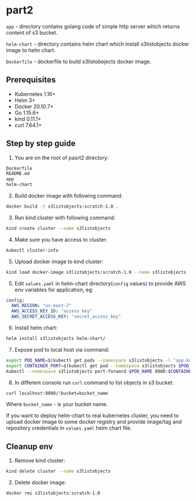 # part2

`app` - directory contains golang code of simple http server which returns content of s3 bucket.

`helm-chart` - directory contains helm chart which install s3listobjects docker image to helm chart.

`Dockerfile` - dockerfile to build s3listobejects docker image.

## Prerequisites

- Kubernetes 1.16+
- Helm 3+
- Docker 20.10.7+
- Go 1.15.6+
- kind 0.11.1+
- curl 7.64.1+

## Step by step guide

1. You are on the root of pasrt2 directory:
```bash
Dockerfile
README.md
app
helm-chart
```
2. Build docker image with following command:
```bash
docker build -t s3listobjects:scratch-1.0 .
```
3. Run kind cluster with following command:
```bash
kind create cluster --name s3listobjects
```
4. Make sure you have access to cluster:
```bash
kubectl cluster-info
```
5. Upload docker image to kind cluster:
```bash
kind load docker-image s3listobjects:scratch-1.0 --name s3listobjects
```
5. Edit `values.yaml` in helm-chart directory(`config` values) to provide AWS env variables for application, eg:
```yaml
config:
  AWS_REGION: "us-east-2"
  AWS_ACCESS_KEY_ID: "access_key"
  AWS_SECRET_ACCESS_KEY: "secret_access_key"
```
6. Install helm chart:
```bash
helm install s3listobjects helm-chart/
```
7. Expose pod to local host via command:
```bash
export POD_NAME=$(kubectl get pods --namespace s3listobjects -l "app.kubernetes.io/name=s3listobjects,app.kubernetes.io/instance=s3listobjects" -o jsonpath="{.items[0].metadata.name}")
export CONTAINER_PORT=$(kubectl get pod --namespace s3listobjects $POD_NAME -o jsonpath="{.spec.containers[0].ports[0].containerPort}")
kubectl --namespace s3listobjects port-forward $POD_NAME 8080:$CONTAINER_PORT
```
8. In different console run `curl` command to list objects in s3 bucket:
```bash
curl localhost:8080/?bucket=bucket_name
```
Where `bucket_name` - is your bucket name.

If you want to deploy helm-chart to real kubernetes cluster, you need to upload docker image to some docker registry and provide image/tag and repository credentials in `values.yaml` helm chart file.

## Cleanup env

1. Remove kind cluster:
```bash
kind delete cluster --name s3listobjects
```
2. Delete docker image:
```bash
docker rmi s3listobjects:scratch-1.0
```